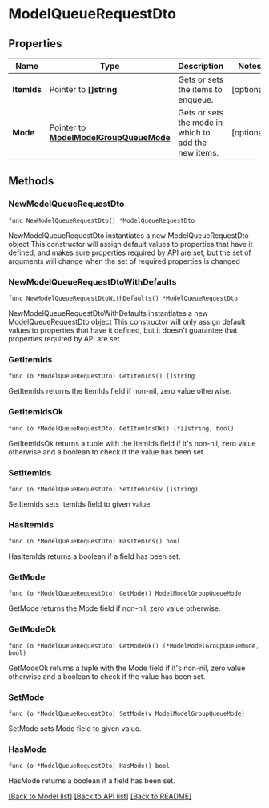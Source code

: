 # ModelQueueRequestDto

## Properties

Name | Type | Description | Notes
------------ | ------------- | ------------- | -------------
**ItemIds** | Pointer to **[]string** | Gets or sets the items to enqueue. | [optional] 
**Mode** | Pointer to [**ModelModelGroupQueueMode**](ModelGroupQueueMode.md) | Gets or sets the mode in which to add the new items. | [optional] 

## Methods

### NewModelQueueRequestDto

`func NewModelQueueRequestDto() *ModelQueueRequestDto`

NewModelQueueRequestDto instantiates a new ModelQueueRequestDto object
This constructor will assign default values to properties that have it defined,
and makes sure properties required by API are set, but the set of arguments
will change when the set of required properties is changed

### NewModelQueueRequestDtoWithDefaults

`func NewModelQueueRequestDtoWithDefaults() *ModelQueueRequestDto`

NewModelQueueRequestDtoWithDefaults instantiates a new ModelQueueRequestDto object
This constructor will only assign default values to properties that have it defined,
but it doesn't guarantee that properties required by API are set

### GetItemIds

`func (o *ModelQueueRequestDto) GetItemIds() []string`

GetItemIds returns the ItemIds field if non-nil, zero value otherwise.

### GetItemIdsOk

`func (o *ModelQueueRequestDto) GetItemIdsOk() (*[]string, bool)`

GetItemIdsOk returns a tuple with the ItemIds field if it's non-nil, zero value otherwise
and a boolean to check if the value has been set.

### SetItemIds

`func (o *ModelQueueRequestDto) SetItemIds(v []string)`

SetItemIds sets ItemIds field to given value.

### HasItemIds

`func (o *ModelQueueRequestDto) HasItemIds() bool`

HasItemIds returns a boolean if a field has been set.

### GetMode

`func (o *ModelQueueRequestDto) GetMode() ModelModelGroupQueueMode`

GetMode returns the Mode field if non-nil, zero value otherwise.

### GetModeOk

`func (o *ModelQueueRequestDto) GetModeOk() (*ModelModelGroupQueueMode, bool)`

GetModeOk returns a tuple with the Mode field if it's non-nil, zero value otherwise
and a boolean to check if the value has been set.

### SetMode

`func (o *ModelQueueRequestDto) SetMode(v ModelModelGroupQueueMode)`

SetMode sets Mode field to given value.

### HasMode

`func (o *ModelQueueRequestDto) HasMode() bool`

HasMode returns a boolean if a field has been set.


[[Back to Model list]](../README.md#documentation-for-models) [[Back to API list]](../README.md#documentation-for-api-endpoints) [[Back to README]](../README.md)


